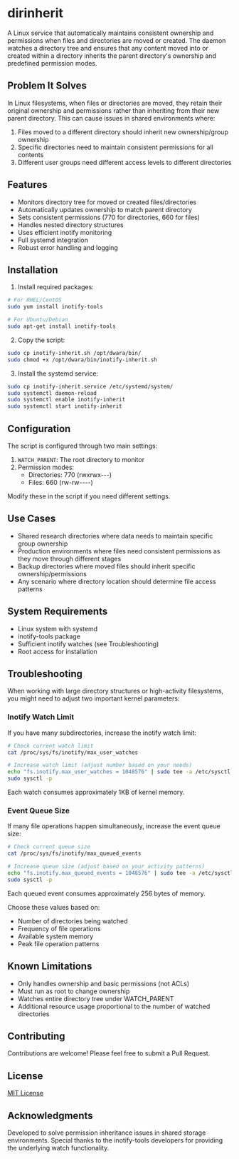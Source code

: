 # dirinherit

A Linux service that automatically maintains consistent ownership and permissions when files and directories are moved or created. The daemon watches a directory tree and ensures that any content moved into or created within a directory inherits the parent directory's ownership and predefined permission modes.

## Problem It Solves

In Linux filesystems, when files or directories are moved, they retain their original ownership and permissions rather than inheriting from their new parent directory. This can cause issues in shared environments where:
1. Files moved to a different directory should inherit new ownership/group ownership
2. Specific directories need to maintain consistent permissions for all contents
3. Different user groups need different access levels to different directories

## Features

- Monitors directory tree for moved or created files/directories
- Automatically updates ownership to match parent directory
- Sets consistent permissions (770 for directories, 660 for files)
- Handles nested directory structures
- Uses efficient inotify monitoring
- Full systemd integration
- Robust error handling and logging

## Installation

1. Install required packages:
```bash
# For RHEL/CentOS
sudo yum install inotify-tools

# For Ubuntu/Debian
sudo apt-get install inotify-tools
```

2. Copy the script:
```bash
sudo cp inotify-inherit.sh /opt/dwara/bin/
sudo chmod +x /opt/dwara/bin/inotify-inherit.sh
```

3. Install the systemd service:
```bash
sudo cp inotify-inherit.service /etc/systemd/system/
sudo systemctl daemon-reload
sudo systemctl enable inotify-inherit
sudo systemctl start inotify-inherit
```

## Configuration

The script is configured through two main settings:

1. `WATCH_PARENT`: The root directory to monitor
2. Permission modes:
   - Directories: 770 (rwxrwx---)
   - Files: 660 (rw-rw----)

Modify these in the script if you need different settings.

## Use Cases

- Shared research directories where data needs to maintain specific group ownership
- Production environments where files need consistent permissions as they move through different stages
- Backup directories where moved files should inherit specific ownership/permissions
- Any scenario where directory location should determine file access patterns

## System Requirements

- Linux system with systemd
- inotify-tools package
- Sufficient inotify watches (see Troubleshooting)
- Root access for installation

## Troubleshooting

When working with large directory structures or high-activity filesystems, you might need to adjust two important kernel parameters:

### Inotify Watch Limit

If you have many subdirectories, increase the inotify watch limit:

```bash
# Check current watch limit
cat /proc/sys/fs/inotify/max_user_watches

# Increase watch limit (adjust number based on your needs)
echo "fs.inotify.max_user_watches = 1048576" | sudo tee -a /etc/sysctl.conf
sudo sysctl -p
```

Each watch consumes approximately 1KB of kernel memory.

### Event Queue Size

If many file operations happen simultaneously, increase the event queue size:

```bash
# Check current queue size
cat /proc/sys/fs/inotify/max_queued_events

# Increase queue size (adjust based on your activity patterns)
echo "fs.inotify.max_queued_events = 1048576" | sudo tee -a /etc/sysctl.conf
sudo sysctl -p
```

Each queued event consumes approximately 256 bytes of memory.

Choose these values based on:
- Number of directories being watched
- Frequency of file operations
- Available system memory
- Peak file operation patterns

## Known Limitations

- Only handles ownership and basic permissions (not ACLs)
- Must run as root to change ownership
- Watches entire directory tree under WATCH_PARENT
- Additional resource usage proportional to the number of watched directories

## Contributing

Contributions are welcome! Please feel free to submit a Pull Request.

## License

[MIT License](LICENSE)

## Acknowledgments

Developed to solve permission inheritance issues in shared storage environments. Special thanks to the inotify-tools developers for providing the underlying watch functionality.
